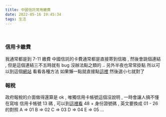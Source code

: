 ```yaml
---
title: 中國信託常用繳費
date: 2022-05-16 19:45:34
tags: 生活
---
```

&nbsp;
<!-- more -->

### 信用卡繳費
我通常都是到 7-11 繳費
中國信託的卡費通常都是直接寄到信箱 , 然後會跳個連結 , 但是這個連結三不五時就有 bug 沒辦法點之類的 .. 另外半夜也常常掛點
所以可以到這個[網站](https://service.ctbcbank.com/FAQ/Page01?kmid=4666@km) 看看各種方法
如果懶一點就直接點[這裡](https://ob.ctbcbank.com/CcPayment/#/desc?page2=RC) 然後選小七就對了

### 報稅
政府報稅的介面做得還算是 ok , 唯獨信用卡帳號這個沒說明 , 一時會讓人搞不懂在寫啥
信用卡帳號 13 碼 , 可以到[這裡看](https://ctbcbank.02o.app/)
48 + 身份證號碼 , 英文要換成 01 - 26 的對照
A => 01
B => 02
C => 03
D => 04
E => 05
...
